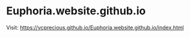 # Euphoria.website.github.io
Visit: https://vcprecious.github.io/Euphoria.website.github.io/index.html
